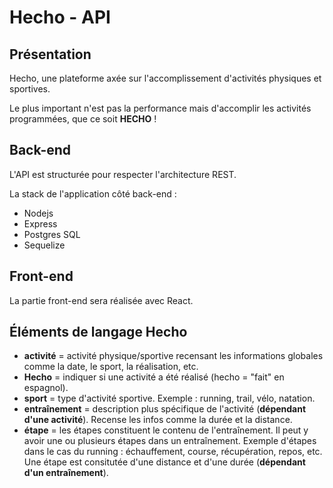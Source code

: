 # Hecho - API

## Présentation

Hecho, une plateforme axée sur l'accomplissement d'activités physiques et sportives.

Le plus important n'est pas la performance mais d'accomplir les activités programmées, que ce soit **HECHO** !

## Back-end

L'API est structurée pour respecter l'architecture REST.

La stack de l'application côté back-end :
- Nodejs
- Express
- Postgres SQL
- Sequelize

## Front-end

La partie front-end sera réalisée avec React.

## Éléments de langage Hecho

- **activité** = activité physique/sportive recensant les informations globales comme la date, le sport, la réalisation, etc.
- **Hecho** = indiquer si une activité a été réalisé (hecho = "fait" en espagnol).
- **sport** = type d'activité sportive. Exemple : running, trail, vélo, natation.
- **entraînement** = description plus spécifique de l'activité (**dépendant d'une activité**). Recense les infos comme la durée et la distance.
- **étape** = les étapes constituent le contenu de l'entraînement. Il peut y avoir une ou plusieurs étapes dans un entraînement. Exemple d'étapes dans le cas du running : échauffement, course, récupération, repos, etc. Une étape est consitutée d'une distance et d'une durée (**dépendant d'un entraînement**).
